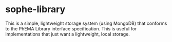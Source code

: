 # sophe-library

This is a simple, lightweight storage system (using MongoDB) that conforms to the PhEMA Library interface specification.  This is useful for implementations that just want a lightweight, local storage.
